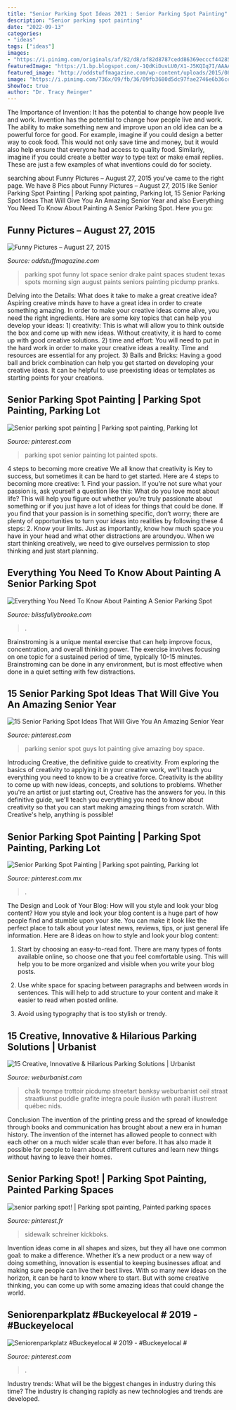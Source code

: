 ```yaml
---
title: "Senior Parking Spot Ideas 2021 : Senior Parking Spot Painting"
description: "Senior parking spot painting"
date: "2022-09-13"
categories:
- "ideas"
tags: ["ideas"]
images:
- "https://i.pinimg.com/originals/af/82/d8/af82d8787cedd86369ecccf4428522d7.jpg"
featuredImage: "https://1.bp.blogspot.com/-1QdKiDuvLU0/X1-J5KQIq7I/AAAAAAACbKk/SzN-QIHex40ZgQDgfWcpngaxSPzwnT4NgCLcBGAsYHQ/s16000/IMG_0824.JPG"
featured_image: "http://oddstuffmagazine.com/wp-content/uploads/2015/08/paint-their-parking-spot.jpg"
image: "https://i.pinimg.com/736x/09/fb/36/09fb3680d5dc97fae2746e6b36ce18b6.jpg"
ShowToc: true
author: "Dr. Tracy Reinger"
---
```



The Importance of Invention: It has the potential to change how people live and work.
Invention has the potential to change how people live and work. The ability to make something new and improve upon an old idea can be a powerful force for good. For example, imagine if you could design a better way to cook food. This would not only save time and money, but it would also help ensure that everyone had access to quality food. Similarly, imagine if you could create a better way to type text or make email replies. These are just a few examples of what inventions could do for society.

	

		
searching about Funny Pictures – August 27, 2015 you've came to the right page. We have 8 Pics about Funny Pictures – August 27, 2015 like Senior Parking Spot Painting | Parking spot painting, Parking lot, 15 Senior Parking Spot Ideas That Will Give You An Amazing Senior Year and also Everything You Need To Know About Painting A Senior Parking Spot. Here you go:
		
    
## Funny Pictures – August 27, 2015

<img loading=lazy src="http://oddstuffmagazine.com/wp-content/uploads/2015/08/paint-their-parking-spot.jpg" onerror="this.onerror=null;this.src='https://tse1.mm.bing.net/th?id=OIP.VMv62qgOfYuzZ_TW-IzOFAHaJ3&amp;pid=15.1';" alt="Funny Pictures – August 27, 2015">

_Source: oddstuffmagazine.com_

>parking spot funny lot space senior drake paint spaces student texas spots morning sign august paints seniors painting picdump pranks. 

	

Delving into the Details: What does it take to make a great creative idea?
Aspiring creative minds have to have a great idea in order to create something amazing. In order to make your creative ideas come alive, you need the right ingredients. Here are some key topics that can help you develop your ideas: 1) creativity: This is what will allow you to think outside the box and come up with new ideas. Without creativity, it is hard to come up with good creative solutions. 2) time and effort: You will need to put in the hard work in order to make your creative ideas a reality. Time and resources are essential for any project. 3) Balls and Bricks: Having a good ball and brick combination can help you get started on developing your creative ideas. It can be helpful to use preexisting ideas or templates as starting points for your creations.

    
## Senior Parking Spot Painting | Parking Spot Painting, Parking Lot

<img loading=lazy src="https://i.pinimg.com/originals/ac/54/1c/ac541cd3dae9ca28a37ae87cc458e056.jpg" onerror="this.onerror=null;this.src='https://tse2.mm.bing.net/th?id=OIP._Kgqx4EYP9xbw0vNCSMhxgHaJ4&amp;pid=15.1';" alt="Senior parking spot painting | Parking spot painting, Parking lot">

_Source: pinterest.com_

>parking spot senior painting lot painted spots. 

	

4 steps to becoming more creative
We all know that creativity is Key to success, but sometimes it can be hard to get started. Here are 4 steps to becoming more creative: 1. Find your passion. If you’re not sure what your passion is, ask yourself a question like this: What do you love most about life? This will help you figure out whether you’re truly passionate about something or if you just have a lot of ideas for things that could be done. If you find that your passion is in something specific, don’t worry; there are plenty of opportunities to turn your ideas into realities by following these 4 steps: 
2. Know your limits. Just as importantly, know how much space you have in your head and what other distractions are aroundyou. When we start thinking creatively, we need to give ourselves permission to stop thinking and just start planning.

    
## Everything You Need To Know About Painting A Senior Parking Spot

<img loading=lazy src="https://1.bp.blogspot.com/-1QdKiDuvLU0/X1-J5KQIq7I/AAAAAAACbKk/SzN-QIHex40ZgQDgfWcpngaxSPzwnT4NgCLcBGAsYHQ/s16000/IMG_0824.JPG" onerror="this.onerror=null;this.src='https://tse4.mm.bing.net/th?id=OIP.WAw8Mds41KTFI3PD60w3awHaJ4&amp;pid=15.1';" alt="Everything You Need To Know About Painting A Senior Parking Spot">

_Source: blissfullybrooke.com_

>. 

	

Brainstroming is a unique mental exercise that can help improve focus, concentration, and overall thinking power. The exercise involves focusing on one topic for a sustained period of time, typically 10-15 minutes. Brainstroming can be done in any environment, but is most effective when done in a quiet setting with few distractions.

    
## 15 Senior Parking Spot Ideas That Will Give You An Amazing Senior Year

<img loading=lazy src="https://i.pinimg.com/736x/31/22/d0/3122d0a404c16d40d6bb7c9f4997120e.jpg" onerror="this.onerror=null;this.src='https://tse2.mm.bing.net/th?id=OIP.vs2HgvtCwImMUWLl4-nx5QHaJ3&amp;pid=15.1';" alt="15 Senior Parking Spot Ideas That Will Give You An Amazing Senior Year">

_Source: pinterest.com_

>parking senior spot guys lot painting give amazing boy space. 

	

Introducing Creative, the definitive guide to creativity. From exploring the basics of creativity to applying it in your creative work, we'll teach you everything you need to know to be a creative force.
Creativity is the ability to come up with new ideas, concepts, and solutions to problems. Whether you're an artist or just starting out, Creative has the answers for you. In this definitive guide, we'll teach you everything you need to know about creativity so that you can start making amazing things from scratch. With Creative's help, anything is possible!

    
## Senior Parking Spot Painting | Parking Spot Painting, Parking Lot

<img loading=lazy src="https://i.pinimg.com/736x/71/45/c0/7145c01d0ec368c6a80e9310bc68b2c8.jpg" onerror="this.onerror=null;this.src='https://tse4.mm.bing.net/th?id=OIP.jUwbFZAfJTp6t9FWXf_oDAHaMP&amp;pid=15.1';" alt="Senior Parking Spot Painting | Parking spot painting, Parking lot">

_Source: pinterest.com.mx_

>. 

	

The Design and Look of Your Blog: How will you style and look your blog content?
How you style and look your blog content is a huge part of how people find and stumble upon your site. You can make it look like the perfect place to talk about your latest news, reviews, tips, or just general life information. Here are 8 ideas on how to style and look your blog content:
1. Start by choosing an easy-to-read font. There are many types of fonts available online, so choose one that you feel comfortable using. This will help you to be more organized and visible when you write your blog posts.

2. Use white space for spacing between paragraphs and between words in sentences. This will help to add structure to your content and make it easier to read when posted online.

3. Avoid using typography that is too stylish or trendy.

    
## 15 Creative, Innovative &amp; Hilarious Parking Solutions | Urbanist

<img loading=lazy src="https://weburbanist.com/wp-content/uploads/2009/01/parking_9.jpg" onerror="this.onerror=null;this.src='https://tse1.mm.bing.net/th?id=OIP.f0nNHycG8OUXSSqySmjwlAHaKh&amp;pid=15.1';" alt="15 Creative, Innovative &amp; Hilarious Parking Solutions | Urbanist">

_Source: weburbanist.com_

>chalk trompe trottoir picdump streetart banksy weburbanist oeil straat straatkunst puddle grafite integra poule ilusión wth paraît illustrent québec nids. 

	

Conclusion
The invention of the printing press and the spread of knowledge through books and communication has brought about a new era in human history. The invention of the internet has allowed people to connect with each other on a much wider scale than ever before. It has also made it possible for people to learn about different cultures and learn new things without having to leave their homes.

    
## Senior Parking Spot! | Parking Spot Painting, Painted Parking Spaces

<img loading=lazy src="https://i.pinimg.com/originals/af/82/d8/af82d8787cedd86369ecccf4428522d7.jpg" onerror="this.onerror=null;this.src='https://tse1.mm.bing.net/th?id=OIP.oG2Djy0qxOcwj7F6OvGf-gHaJ4&amp;pid=15.1';" alt="senior parking spot! | Parking spot painting, Painted parking spaces">

_Source: pinterest.fr_

>sidewalk schreiner kickboks. 

	

Invention ideas come in all shapes and sizes, but they all have one common goal: to make a difference. Whether it’s a new product or a new way of doing something, innovation is essential to keeping businesses afloat and making sure people can live their best lives. With so many new ideas on the horizon, it can be hard to know where to start. But with some creative thinking, you can come up with some amazing ideas that could change the world.

    
## Seniorenparkplatz #Buckeyelocal # 2019 - #Buckeyelocal #

<img loading=lazy src="https://i.pinimg.com/736x/09/fb/36/09fb3680d5dc97fae2746e6b36ce18b6.jpg" onerror="this.onerror=null;this.src='https://tse2.mm.bing.net/th?id=OIP.WlBbFF1JYJyfIjUY6LtOeAHaJ3&amp;pid=15.1';" alt="Seniorenparkplatz #Buckeyelocal # 2019 - #Buckeyelocal #">

_Source: pinterest.com_

>. 

	

Industry trends: What will be the biggest changes in industry during this time?
The industry is changing rapidly as new technologies and trends are developed.

